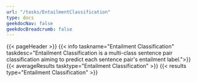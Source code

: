 ```yaml
---
url: "/tasks/EntailmentClassification"
type: docs
geekdocNav: false
geekdocBreadcrumb: false
---
```


{{< pageHeader >}}
{{< info taskname="Entailment Classification" taskdesc="Entailment Classification is a multi-class sentence pair classification aiming to predict each sentence pair's entailment label.">}}
{{< averageResults tasktype="Entailment Classification" >}}
{{< results type="Entailment Classification" >}}

